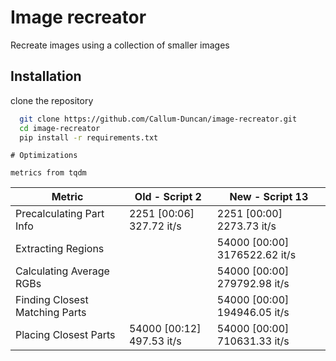 
# Image recreator

Recreate images using a collection of smaller images


## Installation

clone the repository

```bash
  git clone https://github.com/Callum-Duncan/image-recreator.git
  cd image-recreator
  pip install -r requirements.txt
```
    # Optimizations
`metrics from tqdm`

| Metric                         | Old - Script 2                  | New - Script 13                |
|--------------------------------|---------------------------------|--------------------------------|
| Precalculating Part Info       | 2251 [00:06] 327.72 it/s        | 2251 [00:00] 2273.73 it/s      |
| Extracting Regions             |                                 | 54000 [00:00] 3176522.62 it/s  |
| Calculating Average RGBs       |                                 | 54000 [00:00] 279792.98 it/s    |
| Finding Closest Matching Parts  |                                 | 54000 [00:00] 194946.05 it/s    |
| Placing Closest Parts          | 54000 [00:12] 497.53 it/s       | 54000 [00:00] 710631.33 it/s    |
